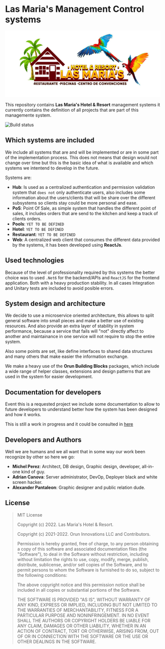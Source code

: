 # Las Maria's Management Control systems

![Las Maria's Hotel & Resort](./docs/images/logo.jpg)

This repository contains **Las Maria's Hotel & Resort** management systems it currently contains the definition of all projects that are part of this managemente system.

![Build status](https://github.com/mpsaavedra/las-marias/actions/workflows/build-dev.yml/badge.svg?branch=dev)

## Which systems are included

We include all systems that are and will be implemented or are in some part of the implementation process. This does not means that design would not change over time but this is the basic idea of what is available and which systems we intentend to develop in the future.

Systems are:

- **Hub**: Is used as a centralized authentication and permission validation system that ``does not`` only authenticate users, also includes some information about the users/clients that will be share over the different subsystems so clients stay could be more personal and ease.
- **PoS**: Point Of Sale, as simple system that handles the different point of sales, it includes orders that are send to the kitchen and keep a track of clients orders.
- **Pools**: ``YET TO BE DEFINED``
- **Hotel**: ``YET TO BE DEFINED``
- **Restaurant**: ``YET TO BE DEFINED``
- **Web**: A centralized web client that consumes the different data provided by the systems, it has been developed using **ReactJs**.

## Used technologies

Because of the level of professionality required by this systems the better choice was to used ``.Net6`` for the backend/APIs and ``ReactJS`` for the frontend application. Both with a heavy production stability. In all cases Integration and Unitary tests are included to avoid posible errors.

## System design and architecture

We decide to use a microservice oriented architecture, this allows to split general software into small pieces and make a better use of existing resources. And also provide an extra layer of stability in system performance, because a service that fails will "not" directly affect to another and maintainance in one service will not require to stop the entire system.

Also some points are set, like define interfaces to shared data structures and many others that make easier the information exchange.

We make a heavy use of the **Orun Building Blocks** packages, which include a wide range of helper classes, extensions and design patterns that are used in the system for easier development.

## Documentation for developers

Event this is a requested project we include some documentation to allow to future developers to understand better how the system has been designed and how it works.

This is still a work in progress and it could be consulted in [here](./docs/index.md)

## Developers and Authors

Well we are humans and we all want that in some way our work been recognize by other so here we go:

* **Michel Perez**: Architect, DB design, Graphic design, developer, all-in-one kind of guy.
* **Adrian Canova**: Server administrator, DevOp, Deployer black and white screen hacker.
* **Alexander Pantaleon**: Graphic designer and public relation dude.

## License

> MIT License
>
> Copyright (c) 2022. Las Maria's Hotel & Resort.
>
> Copyright (c) 2021-2022. Orun Innovations LLC and Contributors.
> 
> Permission is hereby granted, free of charge, to any person obtaining a copy
> of this software and associated documentation files (the "Software"), to deal
> in the Software without restriction, including without limitation the rights
> to use, copy, modify, merge, publish, distribute, sublicense, and/or sell
> copies of the Software, and to permit persons to whom the Software is
> furnished to do so, subject to the following conditions:
>
> The above copyright notice and this permission notice shall be included in all
> copies or substantial portions of the Software.
>
> THE SOFTWARE IS PROVIDED "AS IS", WITHOUT WARRANTY OF ANY KIND, EXPRESS OR
> IMPLIED, INCLUDING BUT NOT LIMITED TO THE WARRANTIES OF MERCHANTABILITY,
> FITNESS FOR A PARTICULAR PURPOSE AND NONINFRINGEMENT. IN NO EVENT SHALL THE
> AUTHORS OR COPYRIGHT HOLDERS BE LIABLE FOR ANY CLAIM, DAMAGES OR OTHER
> LIABILITY, WHETHER IN AN ACTION OF CONTRACT, TORT OR OTHERWISE, ARISING FROM,
> OUT OF OR IN CONNECTION WITH THE SOFTWARE OR THE USE OR OTHER DEALINGS IN THE
> SOFTWARE.
>
